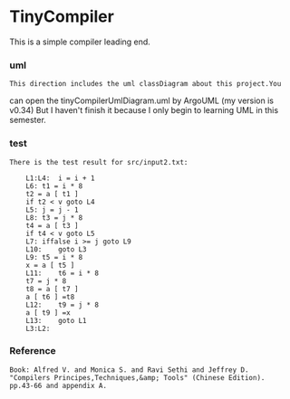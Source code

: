 # TinyCompiler
This is a simple compiler leading end.

### uml
	This direction includes the uml classDiagram about this project.You 
can open the tinyCompilerUmlDiagram.uml by ArgoUML (my version is v0.34)
	But I haven't finish it because I only begin to learning UML in this semester.

### test
	There is the test result for src/input2.txt:
```
	L1:L4:	i = i + 1
	L6:	t1 = i * 8
	t2 = a [ t1 ]
	if t2 < v goto L4
	L5:	j = j - 1
	L8:	t3 = j * 8
	t4 = a [ t3 ]
	if t4 < v goto L5
	L7:	iffalse i >= j goto L9
	L10:	goto L3
	L9:	t5 = i * 8
	x = a [ t5 ]
	L11:	t6 = i * 8
	t7 = j * 8
	t8 = a [ t7 ]
	a [ t6 ] =t8
	L12:	t9 = j * 8
	a [ t9 ] =x
	L13:	goto L1
	L3:L2:
```
### Reference
	Book: Alfred V. and Monica S. and Ravi Sethi and Jeffrey D. 
	"Compilers Principes,Techniques,&amp; Tools" (Chinese Edition).
	pp.43-66 and appendix A.

